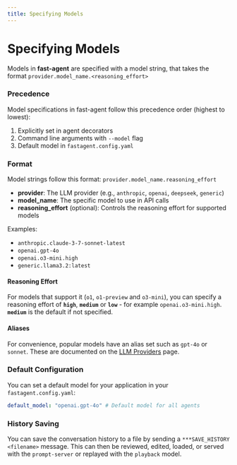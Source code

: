 ```yaml
---
title: Specifying Models
---
```


# Specifying Models

Models in **fast-agent** are specified with a model string, that takes the format `provider.model_name.<reasoning_effort>`

### Precedence

Model specifications in fast-agent follow this precedence order (highest to lowest):

1. Explicitly set in agent decorators
1. Command line arguments with `--model` flag
1. Default model in `fastagent.config.yaml`

### Format

Model strings follow this format: `provider.model_name.reasoning_effort`

- **provider**: The LLM provider (e.g., `anthropic`, `openai`, `deepseek`, `generic`)
- **model_name**: The specific model to use in API calls
- **reasoning_effort** (optional): Controls the reasoning effort for supported models

Examples:

- `anthropic.claude-3-7-sonnet-latest`
- `openai.gpt-4o`
- `openai.o3-mini.high`
- `generic.llama3.2:latest`

#### Reasoning Effort

For models that support it (`o1`, `o1-preview` and `o3-mini`), you can specify a reasoning effort of **`high`**, **`medium`** or **`low`** - for example `openai.o3-mini.high`. **`medium`** is the default if not specified.

#### Aliases

For convenience, popular models have an alias set such as `gpt-4o` or `sonnet`. These are documented on the [LLM Providers](llm_providers.md) page.

### Default Configuration

You can set a default model for your application in your `fastagent.config.yaml`:

```yaml
default_model: "openai.gpt-4o" # Default model for all agents
```

### History Saving

You can save the conversation history to a file by sending a `***SAVE_HISTORY <filename>` message. This can then be reviewed, edited, loaded, or served with the `prompt-server` or replayed with the `playback` model.
